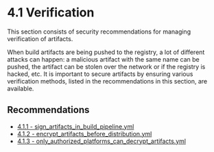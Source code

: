 # 4.1 Verification

This section consists of security recommendations for managing verification of artifacts.

When build artifacts are being pushed to the registry, a lot of different attacks can happen: a malicious artifact with the same name can be pushed, the artifact can be stolen over the network or if the registry is hacked, etc. It is important to secure artifacts by ensuring various verification methods, listed in the recommendations in this section, are available.

## Recommendations

* [4.1.1 - sign_artifacts_in_build_pipeline.yml](./sign_artifacts_in_build_pipeline.yml)
* [4.1.2 - encrypt_artifacts_before_distribution.yml](./encrypt_artifacts_before_distribution.yml)
* [4.1.3 - only_authorized_platforms_can_decrypt_artifacts.yml](./only_authorized_platforms_can_decrypt_artifacts.yml)
